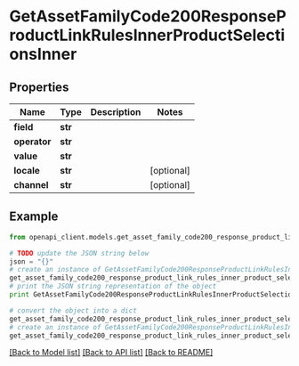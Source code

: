 # GetAssetFamilyCode200ResponseProductLinkRulesInnerProductSelectionsInner


## Properties
Name | Type | Description | Notes
------------ | ------------- | ------------- | -------------
**field** | **str** |  | 
**operator** | **str** |  | 
**value** | **str** |  | 
**locale** | **str** |  | [optional] 
**channel** | **str** |  | [optional] 

## Example

```python
from openapi_client.models.get_asset_family_code200_response_product_link_rules_inner_product_selections_inner import GetAssetFamilyCode200ResponseProductLinkRulesInnerProductSelectionsInner

# TODO update the JSON string below
json = "{}"
# create an instance of GetAssetFamilyCode200ResponseProductLinkRulesInnerProductSelectionsInner from a JSON string
get_asset_family_code200_response_product_link_rules_inner_product_selections_inner_instance = GetAssetFamilyCode200ResponseProductLinkRulesInnerProductSelectionsInner.from_json(json)
# print the JSON string representation of the object
print GetAssetFamilyCode200ResponseProductLinkRulesInnerProductSelectionsInner.to_json()

# convert the object into a dict
get_asset_family_code200_response_product_link_rules_inner_product_selections_inner_dict = get_asset_family_code200_response_product_link_rules_inner_product_selections_inner_instance.to_dict()
# create an instance of GetAssetFamilyCode200ResponseProductLinkRulesInnerProductSelectionsInner from a dict
get_asset_family_code200_response_product_link_rules_inner_product_selections_inner_form_dict = get_asset_family_code200_response_product_link_rules_inner_product_selections_inner.from_dict(get_asset_family_code200_response_product_link_rules_inner_product_selections_inner_dict)
```
[[Back to Model list]](../README.md#documentation-for-models) [[Back to API list]](../README.md#documentation-for-api-endpoints) [[Back to README]](../README.md)


